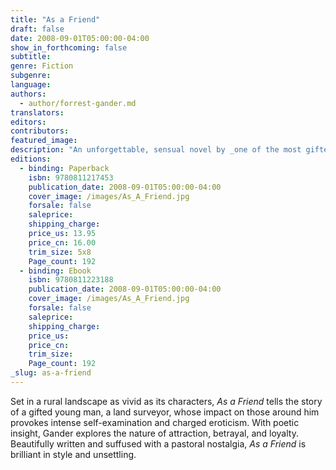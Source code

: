 ```yaml
---
title: "As a Friend"
draft: false
date: 2008-09-01T05:00:00-04:00
show_in_forthcoming: false
subtitle:
genre: Fiction
subgenre:
language:
authors:
  - author/forrest-gander.md
translators:
editors:
contributors:
featured_image:
description: "An unforgettable, sensual novel by _one of the most gifted and accomplished poets of his generation_ (Mark Rudman). "
editions:
  - binding: Paperback
    isbn: 9780811217453
    publication_date: 2008-09-01T05:00:00-04:00
    cover_image: /images/As_A_Friend.jpg
    forsale: false
    saleprice:
    shipping_charge:
    price_us: 13.95
    price_cn: 16.00
    trim_size: 5x8
    Page_count: 192
  - binding: Ebook
    isbn: 9780811223188
    publication_date: 2008-09-01T05:00:00-04:00
    cover_image: /images/As_A_Friend.jpg
    forsale: false
    saleprice:
    shipping_charge:
    price_us:
    price_cn:
    trim_size:
    Page_count: 192
_slug: as-a-friend
---
```


Set in a rural landscape as vivid as its characters, _As a Friend_ tells the story of a gifted young man, a land surveyor, whose impact on those around him provokes intense self-examination and charged eroticism. With poetic insight, Gander explores the nature of attraction, betrayal, and loyalty. Beautifully written and suffused with a pastoral nostalgia, _As a Friend_ is brilliant in style and unsettling.

